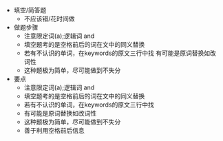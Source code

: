 - 填空/简答题
	- 不应该错/花时间做
- 做题步骤
	- 注意限定词(a);逻辑词 and
	- 填空题考的是空格前后的词在文中的同义替换 
	- 若有不认识的单词，在keywords的原文三行中找 有可能是原词替换如改词性 
	- 这种题极为简单，尽可能做到不失分
- 要点
	- 注意限定词(a);逻辑词 and 
	- 填空题考的是空格前后的词在文中的同义替换 
	- 若有不认识的单词，在keywords的原文三行中找 
	- 有可能是原词替换如改词性 
	- 这种题极为简单，尽可能做到不失分
	- 善于利用空格前后信息